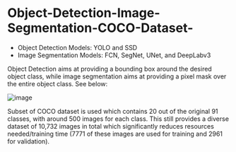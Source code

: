 # Object-Detection-Image-Segmentation-COCO-Dataset-
* Object Detection Models: YOLO and SSD 
* Image Segmentation Models: FCN, SegNet, UNet, and DeepLabv3

Object Detection aims at providing a bounding box around the desired object class, while image segmentation aims at providing a pixel mask over the entire object class. See below:

![image](https://user-images.githubusercontent.com/63126473/172285545-5240659d-c6ef-4801-97e1-ed3478b81345.png)


Subset of COCO dataset is used which contains 20 out of the original 91 classes, with around 500 images for each class. This still provides a diverse dataset of 10,732 images in total which significantly reduces resources needed/training time (7771 of these images are used for training and 2961 for validation). 
